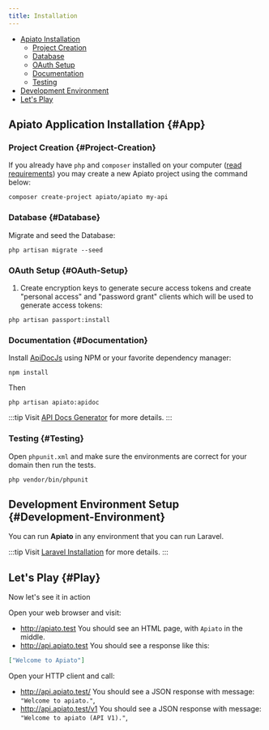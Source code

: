 ```yaml
---
title: Installation
---
```


* [Apiato Installation](#App)
	* [Project Creation](#Project-Creation)
	* [Database](#Database)
	* [OAuth Setup](#OAuth-Setup)
	* [Documentation](#Documentation)
	* [Testing](#Testing)
* [Development Environment](#Development-Environment)
* [Let's Play](#Play)


## Apiato Application Installation {#App}

### Project Creation {#Project-Creation}

If you already have `php` and `composer` installed on your computer ([read requirements](../)) you may create a new Apiato project using the command below:

```shell
composer create-project apiato/apiato my-api
```

### Database {#Database}

Migrate and seed the Database:

```shell
php artisan migrate --seed
```

### OAuth Setup {#OAuth-Setup}

1) Create encryption keys to generate secure access tokens and create "personal access" and "password grant" clients
which will be used to generate access tokens:

```shell
php artisan passport:install
```

### Documentation {#Documentation}

Install [ApiDocJs](http://apidocjs.com/) using NPM or your favorite dependency manager:

```shell
npm install
```

Then

```shell
php artisan apiato:apidoc
```

:::tip
Visit [API Docs Generator](../additional-features/documentation.md) for more details.
:::

### Testing {#Testing}

Open `phpunit.xml` and make sure the environments are correct for your domain then run the tests.

```shell
php vendor/bin/phpunit
```

## Development Environment Setup {#Development-Environment}

You can run **Apiato** in any environment that you can run Laravel.

:::tip
Visit [Laravel Installation](https://laravel.com/docs/installation) for more details.
:::

## Let's Play {#Play}

Now let's see it in action

Open your web browser and visit:

- http://apiato.test You should see an HTML page, with `Apiato` in the middle.
- http://api.apiato.test You should see a response like this:
```json
["Welcome to Apiato"]
```

Open your HTTP client and call:

- http://api.apiato.test/ You should see a JSON response with message: `"Welcome to apiato."`,
- http://api.apiato.test/v1 You should see a JSON response with message: `"Welcome to apiato (API V1)."`,
